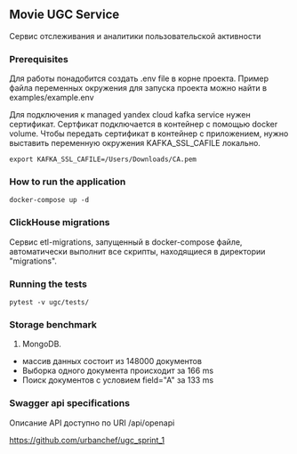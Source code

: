 ## Movie UGC Service

Сервис отслеживания и аналитики пользовательской активности

### Prerequisites

Для работы понадобится создать .env file в корне проекта.
Пример файла переменных окружения для запуска проекта можно найти в examples/example.env

Для подключения к managed yandex cloud kafka service нужен сертификат.
Сертфикат подключается в контейнер с помощью docker volume.
Чтобы передать сертификат в контейнер с приложением, нужно выставить переменную окружения KAFKA_SSL_CAFILE локально. 

```shell
export KAFKA_SSL_CAFILE=/Users/Downloads/CA.pem
```

### How to run the application

```
docker-compose up -d 
```

### ClickHouse migrations

Сервис etl-migrations, запущенный в docker-compose файле, автоматически выполнит все скрипты,
находящиеся в директории "migrations".

### Running the tests

```
pytest -v ugc/tests/
```

### Storage benchmark

1. MongoDB. 
- массив данных состоит из 148000 документов
- Выборка одного документа происходит за 166 ms
- Поиск документов с условием field="A" за 133 ms

### Swagger api specifications

Описание API доступно по URI /api/openapi


https://github.com/urbanchef/ugc_sprint_1
